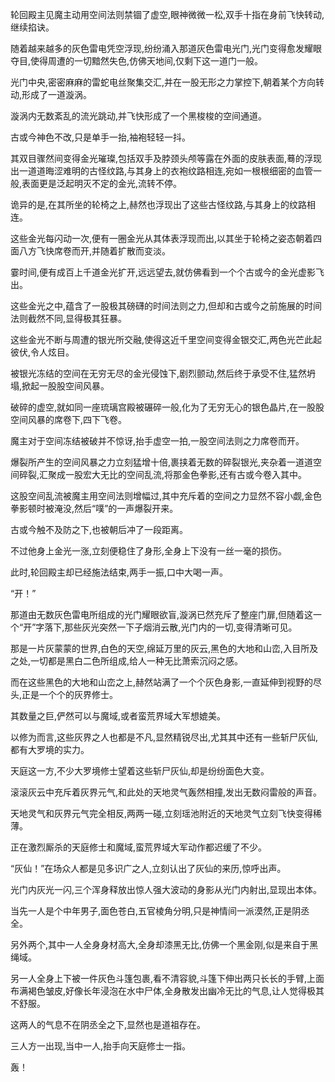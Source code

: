 
轮回殿主见魔主动用空间法则禁锢了虚空,眼神微微一松,双手十指在身前飞快转动,继续掐诀。

随着越来越多的灰色雷电凭空浮现,纷纷涌入那道灰色雷电光门,光门变得愈发耀眼夺目,使得周遭的一切黯然失色,仿佛天地间,仅剩下这一道门一般。

光门中央,密密麻麻的雷蛇电丝聚集交汇,并在一股无形之力掌控下,朝着某个方向转动,形成了一道漩涡。

漩涡内无数紊乱的流光跳动,并飞快形成了一个黑梭梭的空间通道。

古或今神色不改,只是单手一抬,袖袍轻轻一抖。

其双目骤然间变得金光璀璨,包括双手及脖颈头颅等露在外面的皮肤表面,蓦的浮现出一道道晦涩难明的古怪纹路,与其身上的衣袍纹路相连,宛如一根根细密的血管一般,表面更是泛起明灭不定的金光,流转不停。

诡异的是,在其所坐的轮椅之上,赫然也浮现出了这些古怪纹路,与其身上的纹路相连。

这些金光每闪动一次,便有一圈金光从其体表浮现而出,以其坐于轮椅之姿态朝着四面八方飞快席卷而开,并随着扩散而变淡。

霎时间,便有成百上千道金光扩开,远远望去,就仿佛看到一个个古或今的金光虚影飞出。

这些金光之中,蕴含了一股极其磅礴的时间法则之力,但却和古或今之前施展的时间法则截然不同,显得极其狂暴。

这些金光不断与周遭的银光所交融,使得这近千里空间变得金银交汇,两色光芒此起彼伏,令人炫目。

被银光冻结的空间在无穷无尽的金光侵蚀下,剧烈颤动,然后终于承受不住,猛然坍塌,掀起一股股空间风暴。

破碎的虚空,就如同一座琉璃宫殿被碾碎一般,化为了无穷无心的银色晶片,在一股股空间风暴的席卷下,四下飞卷。

魔主对于空间冻结被破并不惊讶,抬手虚空一拍,一股空间法则之力席卷而开。

爆裂所产生的空间风暴之力立刻猛增十倍,裹挟着无数的碎裂银光,夹杂着一道道空间碎裂,汇聚成一股宏大无比的空间乱流,将那金色拳影,还有古或今卷入其中。

这股空间乱流被魔主用空间法则增幅过,其中充斥着的空间之力显然不容小觑,金色拳影顿时被淹没,然后“噗”的一声爆裂开来。

古或今触不及防之下,也被朝后冲了一段距离。

不过他身上金光一涨,立刻便稳住了身形,全身上下没有一丝一毫的损伤。

此时,轮回殿主却已经施法结束,两手一振,口中大喝一声。

“开！”

那道由无数灰色雷电所组成的光门耀眼欲盲,漩涡已然充斥了整座门扉,但随着这一个“开”字落下,那些灰光突然一下子烟消云散,光门内的一切,变得清晰可见。

那是一片灰蒙蒙的世界,白色的天空,绵延万里的灰云,黑色的大地和山峦,入目所及之处,一切都是黑白二色所组成,给人一种无比萧索沉闷之感。

而在这些黑色的大地和山峦之上,赫然站满了一个个灰色身影,一直延伸到视野的尽头,正是一个个的灰界修士。

其数量之巨,俨然可以与魔域,或者蛮荒界域大军想媲美。

以修为而言,这些灰界之人也都是不凡,显然精锐尽出,尤其其中还有一些斩尸灰仙,都有大罗境的实力。

天庭这一方,不少大罗境修士望着这些斩尸灰仙,却是纷纷面色大变。

滚滚灰云中充斥着灰界元气,和此处的天地灵气轰然相撞,发出无数闷雷般的声音。

天地灵气和灰界元气完全相反,两两一碰,立刻瑶池附近的天地灵气立刻飞快变得稀薄。

正在激烈厮杀的天庭修士和魔域,蛮荒界域大军动作都迟缓了不少。

“灰仙！”在场众人都是见多识广之人,立刻认出了灰仙的来历,惊呼出声。

光门内灰光一闪,三个浑身释放出惊人强大波动的身影从光门内射出,显现出本体。

当先一人是个中年男子,面色苍白,五官棱角分明,只是神情间一派漠然,正是阴丞全。

另外两个,其中一人全身身材高大,全身却漆黑无比,仿佛一个黑金刚,似是来自于黑绳域。

另一人全身上下被一件灰色斗篷包裹,看不清容貌,斗篷下伸出两只长长的手臂,上面布满褐色皱皮,好像长年浸泡在水中尸体,全身散发出幽冷无比的气息,让人觉得极其不舒服。

这两人的气息不在阴丞全之下,显然也是道祖存在。

三人方一出现,当中一人,抬手向天庭修士一指。

轰！